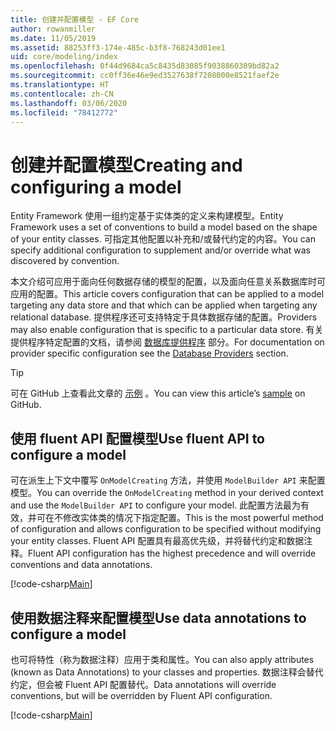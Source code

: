 ```yaml
---
title: 创建并配置模型 - EF Core
author: rowanmiller
ms.date: 11/05/2019
ms.assetid: 88253ff3-174e-485c-b3f8-768243d01ee1
uid: core/modeling/index
ms.openlocfilehash: 0f44d9684ca5c8435d83085f9038860309bd82a2
ms.sourcegitcommit: cc0ff36e46e9ed3527638f7208000e8521faef2e
ms.translationtype: HT
ms.contentlocale: zh-CN
ms.lasthandoff: 03/06/2020
ms.locfileid: "78412772"
---
```

# <a name="creating-and-configuring-a-model"></a><span data-ttu-id="d1957-102">创建并配置模型</span><span class="sxs-lookup"><span data-stu-id="d1957-102">Creating and configuring a model</span></span>

<span data-ttu-id="d1957-103">Entity Framework 使用一组约定基于实体类的定义来构建模型。</span><span class="sxs-lookup"><span data-stu-id="d1957-103">Entity Framework uses a set of conventions to build a model based on the shape of your entity classes.</span></span> <span data-ttu-id="d1957-104">可指定其他配置以补充和/或替代约定的内容。</span><span class="sxs-lookup"><span data-stu-id="d1957-104">You can specify additional configuration to supplement and/or override what was discovered by convention.</span></span>

<span data-ttu-id="d1957-105">本文介绍可应用于面向任何数据存储的模型的配置，以及面向任意关系数据库时可应用的配置。</span><span class="sxs-lookup"><span data-stu-id="d1957-105">This article covers configuration that can be applied to a model targeting any data store and that which can be applied when targeting any relational database.</span></span> <span data-ttu-id="d1957-106">提供程序还可支持特定于具体数据存储的配置。</span><span class="sxs-lookup"><span data-stu-id="d1957-106">Providers may also enable configuration that is specific to a particular data store.</span></span> <span data-ttu-id="d1957-107">有关提供程序特定配置的文档，请参阅 [数据库提供程序](../providers/index.md) 部分。</span><span class="sxs-lookup"><span data-stu-id="d1957-107">For documentation on provider specific configuration see the [Database Providers](../providers/index.md) section.</span></span>

> [!TIP]  
> <span data-ttu-id="d1957-108">可在 GitHub 上查看此文章的 [示例](https://github.com/dotnet/EntityFramework.Docs/tree/master/samples) 。</span><span class="sxs-lookup"><span data-stu-id="d1957-108">You can view this article’s [sample](https://github.com/dotnet/EntityFramework.Docs/tree/master/samples) on GitHub.</span></span>

## <a name="use-fluent-api-to-configure-a-model"></a><span data-ttu-id="d1957-109">使用 fluent API 配置模型</span><span class="sxs-lookup"><span data-stu-id="d1957-109">Use fluent API to configure a model</span></span>

<span data-ttu-id="d1957-110">可在派生上下文中覆写 `OnModelCreating` 方法，并使用 `ModelBuilder API` 来配置模型。</span><span class="sxs-lookup"><span data-stu-id="d1957-110">You can override the `OnModelCreating` method in your derived context and use the `ModelBuilder API` to configure your model.</span></span> <span data-ttu-id="d1957-111">此配置方法最为有效，并可在不修改实体类的情况下指定配置。</span><span class="sxs-lookup"><span data-stu-id="d1957-111">This is the most powerful method of configuration and allows configuration to be specified without modifying your entity classes.</span></span> <span data-ttu-id="d1957-112">Fluent API 配置具有最高优先级，并将替代约定和数据注释。</span><span class="sxs-lookup"><span data-stu-id="d1957-112">Fluent API configuration has the highest precedence and will override conventions and data annotations.</span></span>

[!code-csharp[Main](../../../samples/core/Modeling/FluentAPI/Required.cs?highlight=12-14)]

## <a name="use-data-annotations-to-configure-a-model"></a><span data-ttu-id="d1957-113">使用数据注释来配置模型</span><span class="sxs-lookup"><span data-stu-id="d1957-113">Use data annotations to configure a model</span></span>

<span data-ttu-id="d1957-114">也可将特性（称为数据注释）应用于类和属性。</span><span class="sxs-lookup"><span data-stu-id="d1957-114">You can also apply attributes (known as Data Annotations) to your classes and properties.</span></span> <span data-ttu-id="d1957-115">数据注释会替代约定，但会被 Fluent API 配置替代。</span><span class="sxs-lookup"><span data-stu-id="d1957-115">Data annotations will override conventions, but will be overridden by Fluent API configuration.</span></span>

[!code-csharp[Main](../../../samples/core/Modeling/DataAnnotations/Required.cs?highlight=15)]
